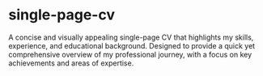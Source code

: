 # single-page-cv
A concise and visually appealing single-page CV that highlights my skills, experience, and educational background. Designed to provide a quick yet comprehensive overview of my professional journey, with a focus on key achievements and areas of expertise.
